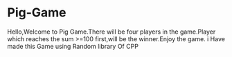 # Pig-Game
Hello,Welcome to Pig Game.There will be four players in the game.Player which reaches the sum >=100 first,will be the winner.Enjoy the game.
i Have made this Game using Random library Of CPP 
